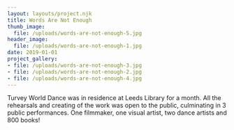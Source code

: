 ```yaml
---
layout: layouts/project.njk
title: Words Are Not Enough
thumb_image:
  file: /uploads/words-are-not-enough-5.jpg
header_image:
  file: /uploads/words-are-not-enough-1.jpg
date: 2019-01-01
project_gallery:
- file: /uploads/words-are-not-enough-3.jpg
- file: /uploads/words-are-not-enough-2.jpg
- file: /uploads/words-are-not-enough-4.jpg
---
```

Turvey World Dance was in residence at Leeds Library for a month. All the rehearsals and creating of the work was open to the public, culminating in 3 public performances. One filmmaker, one visual artist, two dance artists and 800 books!